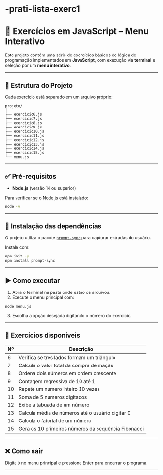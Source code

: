 # -prati-lista-exerc1


# 🧠 Exercícios em JavaScript – Menu Interativo

Este projeto contém uma série de exercícios básicos de lógica de programação implementados em **JavaScript**, com execução via **terminal** e seleção por um **menu interativo**.

---

## 📁 Estrutura do Projeto

Cada exercício está separado em um arquivo próprio:

```
projeto/
│
├── exercicio6.js
├── exercicio7.js
├── exercicio8.js
├── exercicio9.js
├── exercicio10.js
├── exercicio11.js
├── exercicio12.js
├── exercicio13.js
├── exercicio14.js
├── exercicio15.js
└── menu.js
```

---

## ✅ Pré-requisitos

- **Node.js** (versão 14 ou superior)

Para verificar se o Node.js está instalado:

```bash
node -v
```

---

## 🧩 Instalação das dependências

O projeto utiliza o pacote [`prompt-sync`](https://www.npmjs.com/package/prompt-sync) para capturar entradas do usuário.

Instale com:

```bash
npm init -y
npm install prompt-sync
```

---

## ▶️ Como executar

1. Abra o terminal na pasta onde estão os arquivos.
2. Execute o menu principal com:

```bash
node menu.js
```

3. Escolha a opção desejada digitando o número do exercício.

---

## 📌 Exercícios disponíveis

| Nº | Descrição                                          |
|----|----------------------------------------------------|
| 6  | Verifica se três lados formam um triângulo         |
| 7  | Calcula o valor total da compra de maçãs           |
| 8  | Ordena dois números em ordem crescente             |
| 9  | Contagem regressiva de 10 até 1                    |
| 10 | Repete um número inteiro 10 vezes                  |
| 11 | Soma de 5 números digitados                        |
| 12 | Exibe a tabuada de um número                       |
| 13 | Calcula média de números até o usuário digitar 0   |
| 14 | Calcula o fatorial de um número                    |
| 15 | Gera os 10 primeiros números da sequência Fibonacci|

---

## ❌ Como sair

Digite `0` no menu principal e pressione Enter para encerrar o programa.

---

